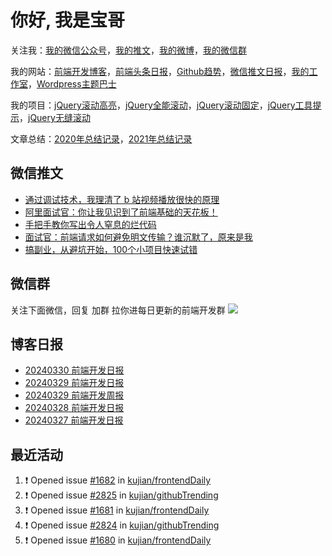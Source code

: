 
# 你好, 我是宝哥

关注我：[我的微信公众号](https://open.weixin.qq.com/qr/code?username=caibaojian_com)，[我的推文](https://weixin.qdkfweb.cn/)，[我的微博](https://weibo.com/kujian)，[我的微信群](https://qdkfweb.cn/go/weixinqun)

我的网站：[前端开发博客](https://qdkfweb.cn/)，[前端头条日报](https://toutiao.qdkfweb.cn/)，[Github趋势](https://github.qdkfweb.cn/)，[微信推文日报](https://weixin.qdkfweb.cn/)，[我的工作室](https://diy.qdkfweb.cn/)，[Wordpress主题巴士](https://wp.qdkfweb.cn/)

我的项目：[jQuery滚动高亮](https://github.com/kujian/scrollHighlight)，[jQuery全能滚动](https://github.com/kujian/power-slider)，[jQuery滚动固定](https://github.com/kujian/scrollfix)，[jQuery工具提示](https://github.com/kujian/tooltip)，[jQuery无缝滚动](http://github.com/kujian/scrollForever)

文章总结：[2020年总结记录](https://mp.weixin.qq.com/s/u0YW8BFWYLquVauhHrkSMQ)，[2021年总结记录](https://mp.weixin.qq.com/s/zMnxIpxMdDrIyuLxHRnSPw)


## 微信推文

<!-- BLOG-POST-LIST:START -->
- [通过调试技术，我理清了 b 站视频播放很快的原理](https://weixin.qdkfweb.cn/41945.html)
- [阿里面试官：你让我见识到了前端基础的天花板！](https://weixin.qdkfweb.cn/41885.html)
- [手把手教你写出令人窒息的烂代码](https://weixin.qdkfweb.cn/41886.html)
- [面试官：前端请求如何避免明文传输？谁沉默了，原来是我](https://weixin.qdkfweb.cn/41834.html)
- [搞副业，从避坑开始，100个小项目快速试错](https://weixin.qdkfweb.cn/41835.html)
<!-- BLOG-POST-LIST:END -->

## 微信群
关注下面微信，回复 加群 拉你进每日更新的前端开发群
![](https://pic.qdkfweb.cn/uploads/2023/11/weixin.png)

## 博客日报

<!-- DAILY:START -->
- [20240330 前端开发日报](https://qdkfweb.cn/fe-daily-20240330.html)
- [20240329 前端开发日报](https://qdkfweb.cn/fe-daily-20240329.html)
- [20240329 前端开发周报](https://qdkfweb.cn/fe-weekly-20240329.html)
- [20240328 前端开发日报](https://qdkfweb.cn/fe-daily-20240328.html)
- [20240327 前端开发日报](https://qdkfweb.cn/fe-daily-20240327.html)
<!-- DAILY:END -->


## 最近活动

<!--START_SECTION:activity-->
1. ❗ Opened issue [#1682](https://github.com/kujian/frontendDaily/issues/1682) in [kujian/frontendDaily](https://github.com/kujian/frontendDaily)
2. ❗ Opened issue [#2825](https://github.com/kujian/githubTrending/issues/2825) in [kujian/githubTrending](https://github.com/kujian/githubTrending)
3. ❗ Opened issue [#1681](https://github.com/kujian/frontendDaily/issues/1681) in [kujian/frontendDaily](https://github.com/kujian/frontendDaily)
4. ❗ Opened issue [#2824](https://github.com/kujian/githubTrending/issues/2824) in [kujian/githubTrending](https://github.com/kujian/githubTrending)
5. ❗ Opened issue [#1680](https://github.com/kujian/frontendDaily/issues/1680) in [kujian/frontendDaily](https://github.com/kujian/frontendDaily)
<!--END_SECTION:activity-->

